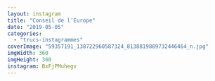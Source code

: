 ```yaml
---
layout: instagram
title: "Conseil de l’Europe"
date: "2019-05-05"
categories: 
  - "trucs-instagrammes"
coverImage: "59357191_138722960587324_8138819889732446464_n.jpg"
imgWidth: 360
imgHeight: 360
instagram: BxFjPMuhegv
---
```

